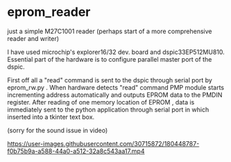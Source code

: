 # eprom_reader
just a simple M27C1001 reader (perhaps start of a more comprehensive reader and writer)

I have used microchip's explorer16/32 dev. board and dspic33EP512MU810. 
Essential part of the hardware is to configure parallel master port of the dspic. 

First off all a "read" command is sent to the dspic through serial port by eprom_rw.py . 
When hardware detects "read" command PMP module starts incrementing address automatically and outputs EPROM data to the PMDIN register. 
After reading of one memory location of EPROM , data is immediately sent to the python application through serial port in which inserted into a tkinter text box.  

(sorry for the sound issue in video)


https://user-images.githubusercontent.com/30715872/180448787-f0b75b9a-a588-44a0-a512-32a8c543aa17.mp4


